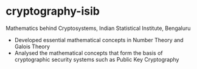 # cryptography-isib
Mathematics behind Cryptosystems, Indian Statistical Institute, Bengaluru

-	Developed essential mathematical concepts in Number Theory and Galois Theory
-	Analysed the mathematical concepts that form the basis of cryptographic security systems such as Public Key Cryptography
